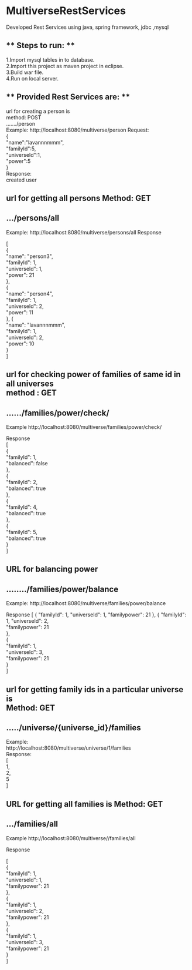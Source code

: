 # MultiverseRestServices
Developed Rest Services using java, spring framework, jdbc ,mysql

** Steps to run: **     
-------------------------------------------------------------------
  
1.Import mysql tables in to database.  
2.Import this project as maven project in eclipse.  
3.Build war file.  
4.Run on local server.  

** Provided Rest Services are: **
-------------------------------------------------------------------

url for creating a person is  
method:  POST  
......./person   
Example:
http://localhost:8080/multiverse/person
Request:  
{  
	"name":"lavannnmmm",  
	"familyId":5,   
	"universeId":1,  
	"power":5   
}  
Response:  
created user  


url for getting all persons
Method: GET
-------------------------------------------------------------------
.../persons/all
-------------------------------------------------------------------
Example:
http://localhost:8080/multiverse/persons/all
Response

[  
    {  
        "name": "person3",  
        "familyId": 1,  
        "universeId": 1,  
        "power": 21  
    },  
    {  
        "name": "person4",  
        "familyId": 1,  
        "universeId": 2,  
        "power": 11  
    },
    {   
        "name": "lavannnmmm",  
        "familyId": 1,  
        "universeId": 2,  
        "power": 10  
    }  
]    


url for checking power of families of same id in all universes    
method :  GET   
-------------------------------------------------------------------
....../families/power/check/  
-------------------------------------------------------------------
Example
http://localhost:8080/multiverse/families/power/check/

Response  
[  
    {  
        "familyId": 1,    
        "balanced": false  
    },  
    {  
        "familyId": 2,  
        "balanced": true  
    },  
    {  
        "familyId": 4,  
        "balanced": true  
    },  
    {  
        "familyId": 5,  
        "balanced": true  
    }  
]  


URL for balancing power
-------------------------------------------------------------------
......../families/power/balance
-------------------------------------------------------------------
Example:
http://localhost:8080/multiverse/families/power/balance

Response
[ 
    { 
        "familyId": 1, 
        "universeId": 1, 
        "familypower": 21
    }, 
    { 
        "familyId": 1, 
        "universeId": 2,  
        "familypower": 21  
    },  
    {  
        "familyId": 1,  
        "universeId": 3,  
        "familypower": 21  
    }  
]  

url for getting family ids in a  particular universe is  
Method: GET  
-------------------------------------------------------------------
...../universe/{universe_id}/families
-------------------------------------------------------------------
Example:  
http://localhost:8080/multiverse/universe/1/families  
Response:  
[   
    1,  
    2,  
    5  
]

URL  for getting all families is
Method:  GET
-------------------------------------------------------------------
.../families/all
-------------------------------------------------------------------
Example
http://localhost:8080/multiverse//families/all

Response  

[  
    {  
        "familyId": 1,  
        "universeId": 1,  
        "familypower": 21  
    },  
    {  
        "familyId": 1,  
        "universeId": 2,  
        "familypower": 21  
    },  
    {  
        "familyId": 1,  
        "universeId": 3,  
        "familypower": 21  
    }  
]      
